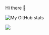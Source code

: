 Hi there 👋

![My GitHub stats](https://github-readme-stats.vercel.app/api?username=stephen3m&show_icons=true&theme=radical)

<img src="https://github-readme-stats.vercel.app/api/wakatime?username=stephen3m&theme=dracula&layout=compact">
<!--

- 🔭 I’m currently working on ...
- 🌱 I’m currently learning ...
- 👯 I’m looking to collaborate on ...
- 🤔 I’m looking for help with ...
- 💬 Ask me about ...
- 📫 How to reach me: ...
-->
